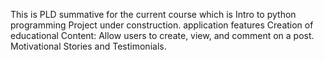 This is PLD summative for the current course which is Intro to python programming
Project under construction.
application features
Creation of educational Content: Allow users to create, view, and comment on a post.
Motivational Stories and Testimonials.
